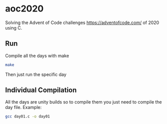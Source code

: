 # aoc2020
Solving the Advent of Code challenges https://adventofcode.com/ of 2020 using C.

## Run
Compile all the days with make
```sh
make
```

Then just run the specific day

## Individual Compilation
All the days are unity builds so to compile them you just need to compile the
day file. Example:
```sh
gcc day01.c -o day01
```
